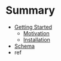 # Summary

* [Getting Started](README.md)
   * [Motivation](getting-started/motivation.md)
   * [Installation](getting-started/installation.md)
* [Schema](methods.md)
* ref

